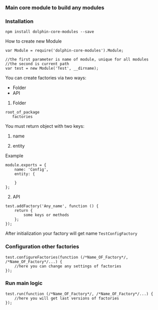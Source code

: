 ### Main core module to build any modules

### Installation
```npm install dolphin-core-modules --save```


How to create new Module

```
var Module = require('dolphin-core-modules').Module;

//the first parameter is name of module, unique for all modules
//the second is current path
var test = new Module('Test', __dirname); 

```

You can create factories via two ways:

* Folder
* API

1) Folder
```
root_of_package
   factories
```
You must return object with two keys:

1) name

2) entity

Example

```
module.exports = {
    name: 'Config',
    entity: {
       
    }
};
```

2) API
```
test.addFactory('Any_name', function () {
    return {
        some keys or methods
    };
});
```

After initialization your factory will get name `TestConfigFactory`


### Configuration other factories

```
test.configureFactories(function (/*Name_OF_Factory*/, /*Name_OF_Factory*/...) {
    //here you can change any settings of factories 
});
```

### Run main logic

```
test.run(function (/*Name_OF_Factory*/, /*Name_OF_Factory*/...) {
    //here you will get last versions of factories   
});
```
